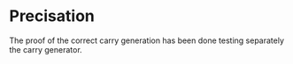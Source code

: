 # Precisation 


The proof of the correct carry generation has been done testing separately the carry generator.
